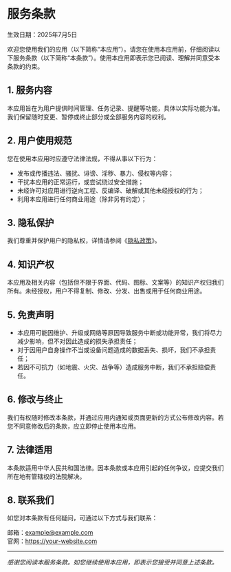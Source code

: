 # 服务条款

生效日期：2025年7月5日

欢迎您使用我们的应用（以下简称“本应用”）。请您在使用本应用前，仔细阅读以下服务条款（以下简称“本条款”）。使用本应用即表示您已阅读、理解并同意受本条款的约束。

## 1. 服务内容

本应用旨在为用户提供时间管理、任务记录、提醒等功能，具体以实际功能为准。我们保留随时变更、暂停或终止部分或全部服务内容的权利。

## 2. 用户使用规范

您在使用本应用时应遵守法律法规，不得从事以下行为：

- 发布或传播违法、骚扰、诽谤、淫秽、暴力、侵权等内容；
- 干扰本应用的正常运行，或尝试绕过安全措施；
- 未经许可对应用进行逆向工程、反编译、破解或其他未经授权的行为；
- 利用本应用进行任何商业用途（除非另有约定）；

## 3. 隐私保护

我们尊重并保护用户的隐私权，详情请参阅《[隐私政策](privacy-policy.md)》。

## 4. 知识产权

本应用及相关内容（包括但不限于界面、代码、图标、文案等）的知识产权归我们所有。未经授权，用户不得复制、修改、分发、出售或用于任何商业用途。

## 5. 免责声明

- 本应用可能因维护、升级或网络等原因导致服务中断或功能异常，我们将尽力减少影响，但不对因此造成的损失承担责任；
- 对于因用户自身操作不当或设备问题造成的数据丢失、损坏，我们不承担责任；
- 若因不可抗力（如地震、火灾、战争等）造成服务中断，我们不承担赔偿责任。

## 6. 修改与终止

我们有权随时修改本条款，并通过应用内通知或页面更新的方式公布修改内容。若您不同意修改后的条款，应立即停止使用本应用。

## 7. 法律适用

本条款适用中华人民共和国法律。因本条款或本应用引起的任何争议，应提交我们所在地有管辖权的法院解决。

## 8. 联系我们

如您对本条款有任何疑问，可通过以下方式与我们联系：

邮箱：example@example.com  
官网：https://your-website.com  

---

_感谢您阅读本服务条款。如您继续使用本应用，即表示您接受并同意上述条款。_
